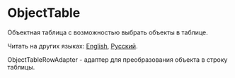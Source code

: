 # ObjectTable

Объектная таблица с возможностью выбрать объекты в таблице.

Читать на других языках: [English](README.md), [Русский](README.ru.md).

ObjectTableRowAdapter - адаптер для преобразования объекта в строку таблицы.